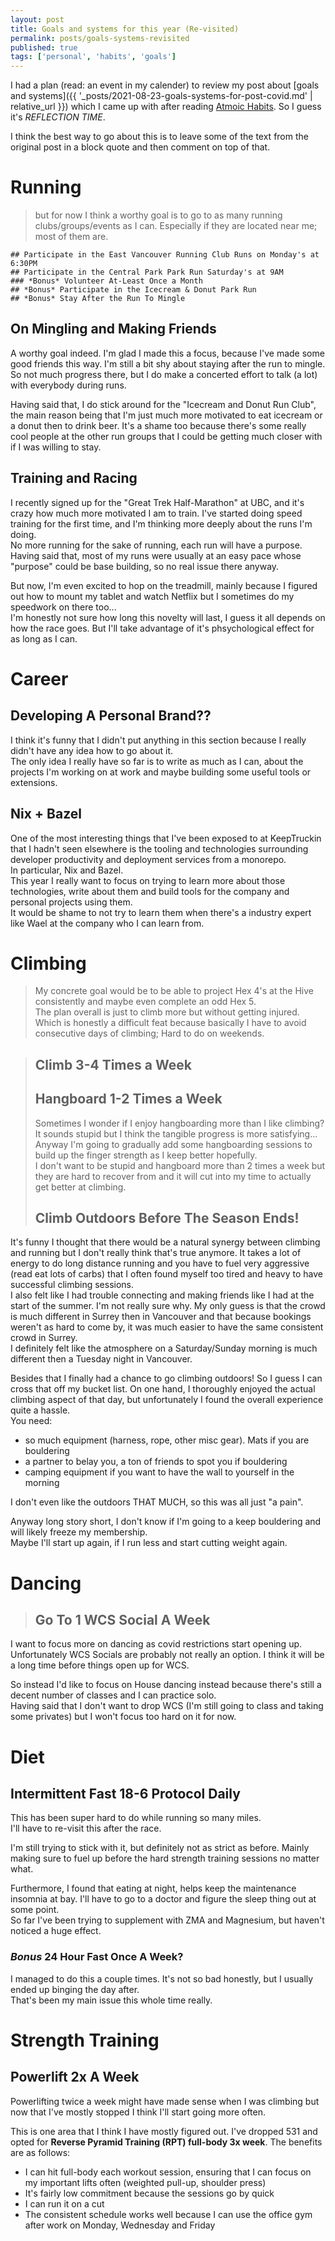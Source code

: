 ```yaml
---
layout: post
title: Goals and systems for this year (Re-visited)
permalink: posts/goals-systems-revisited
published: true
tags: ['personal', 'habits', 'goals']
---
```


I had a plan (read: an event in my calender) to review my post about [goals and systems]({{ '_posts/2021-08-23-goals-systems-for-post-covid.md' | relative_url }}) which I came up with after reading [Atmoic Habits](https://www.goodreads.com/book/show/40121378-atomic-habits). So I guess it's *REFLECTION TIME*.    
   
I think the best way to go about this is to leave some of the text from the original post in a block quote and then comment on top of that.    


# Running
> but for now I think a worthy goal is to go to as many running clubs/groups/events as I can. Especially if they are located near me; most of them are. 

```
## Participate in the East Vancouver Running Club Runs on Monday's at 6:30PM
## Participate in the Central Park Park Run Saturday's at 9AM 
### *Bonus* Volunteer At-Least Once a Month
## *Bonus* Participate in the Icecream & Donut Park Run
## *Bonus* Stay After the Run To Mingle
```

## On Mingling and Making Friends
A worthy goal indeed. I'm glad I made this a focus, because I've made some good friends this way. I'm still a bit shy about staying after the run to mingle. So not much progress there, but I do make a concerted effort to talk (a lot) with everybody during runs.    

Having said that, I do stick around for the "Icecream and Donut Run Club", the main reason being that I'm just much more motivated to eat icecream or a donut then to drink beer. It's a shame too because there's some really cool people at the other run groups that I could be getting much closer with if I was willing to stay.   
## Training and Racing
I recently signed up for the "Great Trek Half-Marathon" at UBC, and it's crazy how much more motivated I am to train. I've started doing speed training for the first time, and I'm thinking more deeply about the runs I'm doing.   
No more running for the sake of running, each run will have a purpose. Having said that, most of my runs were usually at an easy pace whose "purpose" could be base building, so no real issue there anyway.    
   
But now, I'm even excited to hop on the treadmill, mainly because I figured out how to mount my tablet and watch Netflix but I sometimes do my speedwork on there too...    
I'm honestly not sure how long this novelty will last, I guess it all depends on how the race goes. But I'll take advantage of it's phsychological effect for as long as I can.

# Career
## Developing A Personal Brand??
I think it's funny that I didn't put anything in this section because I really didn't have any idea how to go about it.     
The only idea I really have so far is to write as much as I can, about the projects I'm working on at work and maybe building some useful tools or extensions.    

## Nix + Bazel
One of the most interesting things that I've been exposed to at KeepTruckin that I hadn't seen elsewhere is the tooling and technologies surrounding developer productivity and deployment services from a monorepo.    
In particular, Nix and Bazel.    
This year I really want to focus on trying to learn more about those technologies, write about them and build tools for the company and personal projects using them.   
It would be shame to not try to learn them when there's a industry expert like Wael at the company who I can learn from. 

# Climbing
> My concrete goal would be to be able to project Hex 4's at the Hive consistently and maybe even complete an odd Hex 5.     
The plan overall is just to climb more but without getting injured. Which is honestly a difficult feat because basically I have to avoid consecutive days of climbing; Hard to do on weekends.   

> ## Climb 3-4 Times a Week 
> ## Hangboard 1-2 Times a Week
>Sometimes I wonder if I enjoy hangboarding more than I like climbing? It sounds stupid but I think the tangible progress is more satisfying...
Anyway I'm going to gradually add some hangboarding sessions to build up the finger strength as I keep better hopefully.    
I don't want to be stupid and hangboard more than 2 times a week but they are hard to recover from and it will cut into my time to actually get better at climbing.
> ## Climb Outdoors Before The Season Ends!

It's funny I thought that there would be a natural synergy between climbing and running but I don't really think that's true anymore. It takes a lot of energy to do long distance running and you have to fuel very aggressive (read eat lots of carbs) that I often found myself too tired and heavy to have successful climbing sessions.   
I also felt like I had trouble connecting and making friends like I had at the start of the summer. I'm not really sure why. My only guess is that the crowd is much different in Surrey then in Vancouver and that because bookings weren't as hard to come by, it was much easier to have the same consistent crowd in Surrey.   
I definitely felt like the atmosphere on a Saturday/Sunday morning is much different then a Tuesday night in Vancouver.    
    
Besides that I finally had a chance to go climbing outdoors! So I guess I can cross that off my bucket list. On one hand, I thoroughly enjoyed the actual climbing aspect of that day, but unfortunately I found the overall experience quite a hassle.   
You need:
- so much equipment (harness, rope, other misc gear). Mats if you are bouldering
- a partner to belay you, a ton of friends to spot you if bouldering
- camping equipment if you want to have the wall to yourself in the morning

I don't even like the outdoors THAT MUCH, so this was all just "a pain". 

Anyway long story short, I don't know if I'm going to a keep bouldering and will likely freeze my membership.   
Maybe I'll start up again, if I run less and start cutting weight again. 

# Dancing
> ## Go To 1 WCS Social A Week
I want to focus more on dancing as covid restrictions start opening up.  Unfortunately WCS Socials are probably not really an option. I think it will be a long time before things open up for WCS.   
   
So instead I'd like to focus on House dancing instead because there's still a decent number of classes and I can practice solo.   
Having said that I don't want to drop WCS (I'm still going to class and taking some privates) but I won't focus too hard on it for now.   


# Diet
## Intermittent Fast 18-6 Protocol Daily
This has been super hard to do while running so many miles.   
I'll have to re-visit this after the race.   
  
I'm still trying to stick with it, but definitely not as strict as before. Mainly making sure to fuel up before the hard strength training sessions no matter what.   

Furthermore, I found that eating at night, helps keep the maintenance insomnia at bay. I'll have to go to a doctor and figure the sleep thing out at some point.   
So far I've been trying to supplement with ZMA and Magnesium, but haven't noticed a huge effect.

### *Bonus* 24 Hour Fast Once A Week?
I managed to do this a couple times. It's not so bad honestly, but I usually ended up binging the day after.   
That's been my main issue this whole time really.  

# Strength Training
## Powerlift 2x A Week
Powerlifting twice a week might have made sense when I was climbing but now that I've mostly stopped I think I'll start going more often.    

This is one area that I think I have mostly figured out. I've dropped 531 and opted for **Reverse Pyramid Training (RPT) full-body 3x week**. The benefits are as follows:
- I can hit full-body each workout session, ensuring that I can focus on my important lifts often (weighted pull-up, shoulder press)
- It's fairly low commitment because the sessions go by quick
- I can run it on a cut
- The consistent schedule works well because I can use the office gym after work on Monday, Wednesday and Friday

